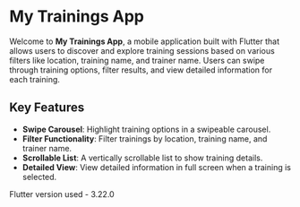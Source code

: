 # My Trainings App

Welcome to **My Trainings App**, a mobile application built with Flutter that allows users to discover and explore training sessions based on various filters like location, training name, and trainer name. Users can swipe through training options, filter results, and view detailed information for each training.

## Key Features

- **Swipe Carousel**: Highlight training options in a swipeable carousel.
- **Filter Functionality**: Filter trainings by location, training name, and trainer name.
- **Scrollable List**: A vertically scrollable list to show training details.
- **Detailed View**: View detailed information in full screen when a training is selected.

Flutter version used - 3.22.0